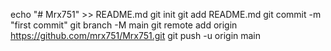 echo "# Mrx751" >> README.md
git init
git add README.md
git commit -m "first commit"
git branch -M main
git remote add origin https://github.com/mrx751/Mrx751.git
git push -u origin main
